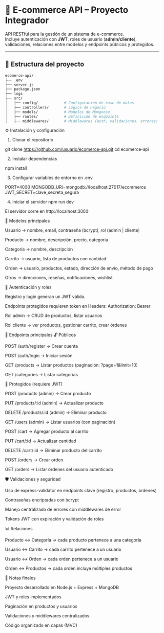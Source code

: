 # 🛒 E-commerce API – Proyecto Integrador

API RESTful para la gestión de un sistema de e-commerce.  
Incluye autenticación con **JWT**, roles de usuario (**admin/cliente**), validaciones, relaciones entre modelos y endpoints públicos y protegidos.

---

## 📂 Estructura del proyecto
```bash
ecomerce-api/
├── .env
├── server.js
├── package.json
├── logs
├── src/
│   ├── config/            # Configuración de base de datos
│   ├── controllers/       # Lógica de negocio
│   ├── models/            # Modelos de Mongoose
│   ├── routes/            # Definición de endpoints
│   ├── middlewares/       # Middlewares (auth, validaciones, errores)
```

⚙️ Instalación y configuración
1. Clonar el repositorio

git clone https://github.com/usuario/ecomerce-api.git
cd ecomerce-api

2. Instalar dependencias

npm install

3. Configurar variables de entorno en .env

PORT=4000
MONGODB_URI=mongodb://localhost:27017/ecommerce
JWT_SECRET=clave_secreta_segura

4. Iniciar el servidor
npm run dev

El servidor corre en http://localhost:3000

🧩 Modelos principales

Usuario → nombre, email, contraseña (bcrypt), rol (admin | cliente)

Producto → nombre, descripción, precio, categoría

Categoría → nombre, descripción

Carrito → usuario, lista de productos con cantidad

Orden → usuario, productos, estado, dirección de envío, método de pago

Otros → direcciones, reseñas, notificaciones, wishlist

🔑 Autenticación y roles

Registro y login generan un JWT válido.

Endpoints protegidos requieren token en Headers:
    Authorization: Bearer <token>

Rol admin → CRUD de productos, listar usuarios

Rol cliente → ver productos, gestionar carrito, crear órdenes

🚀 Endpoints principales
🔓 Públicos

POST /auth/register → Crear cuenta

POST /auth/login → Iniciar sesión

GET /products → Listar productos (paginación: ?page=1&limit=10)

GET /categories → Listar categorías

🔐 Protegidos (requiere JWT)

POST /products (admin) → Crear producto

PUT /products/:id (admin) → Actualizar producto

DELETE /products/:id (admin) → Eliminar producto

GET /users (admin) → Listar usuarios (con paginación)

POST /cart → Agregar producto al carrito

PUT /cart/:id → Actualizar cantidad

DELETE /cart/:id → Eliminar producto del carrito

POST /orders → Crear orden

GET /orders → Listar órdenes del usuario autenticado

🛡️ Validaciones y seguridad

Uso de express-validator en endpoints clave (registro, productos, órdenes)

Contraseñas encriptadas con bcrypt

Manejo centralizado de errores con middlewares de error

Tokens JWT con expiración y validación de roles

📊 Relaciones

Producto ↔ Categoría → cada producto pertenece a una categoría

Usuario ↔ Carrito → cada carrito pertenece a un usuario

Usuario ↔ Orden → cada orden pertenece a un usuario

Orden ↔ Productos → cada orden incluye múltiples productos

📌 Notas finales

Proyecto desarrollado en Node.js + Express + MongoDB

JWT y roles implementados

Paginación en productos y usuarios

Validaciones y middlewares centralizados

Código organizado en capas (MVC)